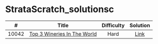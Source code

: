 # StrataScratch_solutionsc
|  #  | Title | Difficulty | Solution |
|:---:|:-----:|:----------:|:--------:|
|10042|[Top 3 Wineries In The World](https://platform.stratascratch.com/coding/10042-top-3-wineries-in-the-world?code_type=1)|Hard|[Link](https://github.com/wtlow003/stratascratch-daily/blob/main/sql/10042.sql](https://github.com/Rishi-Dey/StrataScratch_solutions/blob/eac07ef4105b89051b6e3cb8eaff35a9ffe27d53/Top%203%20Wineries%20In%20The%20World)https://github.com/Rishi-Dey/StrataScratch_solutions/blob/eac07ef4105b89051b6e3cb8eaff35a9ffe27d53/Top%203%20Wineries%20In%20The%20World)
